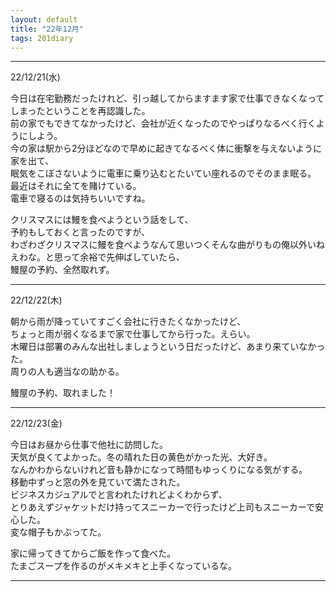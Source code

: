 ```yaml
---
layout: default
title: "22年12月"
tags: 201diary
---
```


----
22/12/21(水)  

今日は在宅勤務だったけれど、引っ越してからますます家で仕事できなくなってしまったということを再認識した。  
前の家でもできてなかったけど、会社が近くなったのでやっぱりなるべく行くようにしよう。  
今の家は駅から2分ほどなので早めに起きてなるべく体に衝撃を与えないように家を出て、  
眠気をこぼさないように電車に乗り込むとたいてい座れるのでそのまま眠る。  
最近はそれに全てを賭けている。  
電車で寝るのは気持ちいいですね。

クリスマスには鰻を食べようという話をして、  
予約もしておくと言ったのですが、  
わざわざクリスマスに鰻を食べようなんて思いつくそんな曲がりもの俺以外いねえわな。と思って余裕で先伸ばしていたら、  
鰻屋の予約、全然取れず。  

----

22/12/22(木)  

朝から雨が降っていてすごく会社に行きたくなかったけど、  
ちょっと雨が弱くなるまで家で仕事してから行った。えらい。  
木曜日は部署のみんな出社しましょうという日だったけど、あまり来ていなかった。  
周りの人も適当なの助かる。  

鰻屋の予約、取れました！  

----

22/12/23(金)  

今日はお昼から仕事で他社に訪問した。  
天気が良くてよかった。冬の晴れた日の黄色がかった光、大好き。  
なんかわからないけれど音も静かになって時間もゆっくりになる気がする。  
移動中ずっと窓の外を見ていて満たされた。  
ビジネスカジュアルでと言われたけれどよくわからず、  
とりあえずジャケットだけ持ってスニーカーで行ったけど上司もスニーカーで安心した。  
変な帽子もかぶってた。  

家に帰ってきてからご飯を作って食べた。  
たまごスープを作るのがメキメキと上手くなっているな。  

----